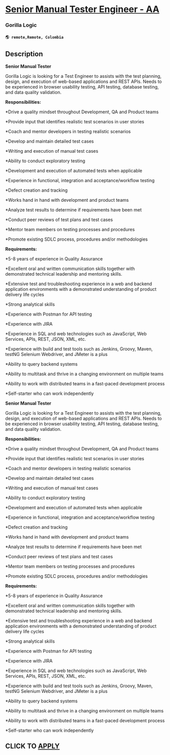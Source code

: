 # [Senior Manual Tester Engineer - AA](https://www.remotewlb.com/apply/senior-manual-tester-engineer-aa)  
### Gorilla Logic  
#### `🌎 remote,Remote, Colombia`  

## Description

 **Senior Manual Tester**

  

Gorilla Logic is looking for a Test Engineer to assists with the test planning, design, and execution of web-based applications and REST APIs. Needs to be experienced in browser usability testing, API testing, database testing, and data quality validation.

  

 **Responsibilities:**

*Drive a quality mindset throughout Development, QA and Product teams 

*Provide input that identifies realistic test scenarios in user stories

*Coach and mentor developers in testing realistic scenarios

*Develop and maintain detailed test cases

*Writing and execution of manual test cases

*Ability to conduct exploratory testing

*Development and execution of automated tests when applicable

*Experience in functional, integration and acceptance/workflow testing

*Defect creation and tracking

*Works hand in hand with development and product teams

*Analyze test results to determine if requirements have been met

*Conduct peer reviews of test plans and test cases

*Mentor team members on testing processes and procedures

*Promote existing SDLC process, procedures and/or methodologies

  

 **Requirements:**

*5-8 years of experience in Quality Assurance 

*Excellent oral and written communication skills together with demonstrated technical leadership and mentoring skills.

*Extensive test and troubleshooting experience in a web and backend application environments with a demonstrated understanding of product delivery life cycles

*Strong analytical skills

*Experience with Postman for API testing

*Experience with JIRA

*Experience in SQL and web technologies such as JavaScript, Web Services, APIs, REST, JSON, XML, etc.

*Experience with build and test tools such as Jenkins, Groovy, Maven, testNG Selenium Webdriver, and JMeter is a plus

*Ability to query backend systems

*Ability to multitask and thrive in a changing environment on multiple teams

*Ability to work with distributed teams in a fast-paced development process

*Self-starter who can work independently

  

 **Senior Manual Tester**

  

Gorilla Logic is looking for a Test Engineer to assists with the test planning, design, and execution of web-based applications and REST APIs. Needs to be experienced in browser usability testing, API testing, database testing, and data quality validation.

  

 **Responsibilities:**

*Drive a quality mindset throughout Development, QA and Product teams 

*Provide input that identifies realistic test scenarios in user stories

*Coach and mentor developers in testing realistic scenarios

*Develop and maintain detailed test cases

*Writing and execution of manual test cases

*Ability to conduct exploratory testing

*Development and execution of automated tests when applicable

*Experience in functional, integration and acceptance/workflow testing

*Defect creation and tracking

*Works hand in hand with development and product teams

*Analyze test results to determine if requirements have been met

*Conduct peer reviews of test plans and test cases

*Mentor team members on testing processes and procedures

*Promote existing SDLC process, procedures and/or methodologies

  

 **Requirements:**

*5-8 years of experience in Quality Assurance 

*Excellent oral and written communication skills together with demonstrated technical leadership and mentoring skills.

*Extensive test and troubleshooting experience in a web and backend application environments with a demonstrated understanding of product delivery life cycles

*Strong analytical skills

*Experience with Postman for API testing

*Experience with JIRA

*Experience in SQL and web technologies such as JavaScript, Web Services, APIs, REST, JSON, XML, etc.

*Experience with build and test tools such as Jenkins, Groovy, Maven, testNG Selenium Webdriver, and JMeter is a plus

*Ability to query backend systems

*Ability to multitask and thrive in a changing environment on multiple teams

*Ability to work with distributed teams in a fast-paced development process

*Self-starter who can work independently

  

  
## CLICK TO [APPLY](https://www.remotewlb.com/apply/senior-manual-tester-engineer-aa)

